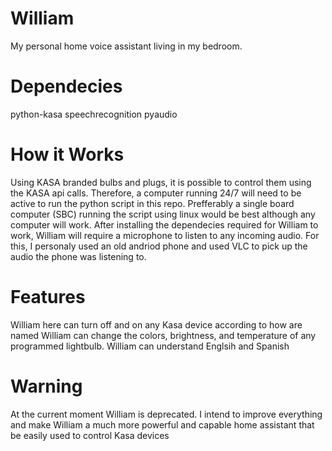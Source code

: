# William

My personal home voice assistant living in my bedroom. 

# Dependecies
python-kasa
speechrecognition
pyaudio

# How it Works

Using KASA branded bulbs and plugs, it is possible to control them using the KASA api calls.
Therefore, a computer running 24/7 will need to be active to run the python script in this repo.
Prefferably a single board computer (SBC) running the script using linux would be best although any
computer will work.
After installing the dependecies required for William to work, William will require a microphone to listen
to any incoming audio. For this, I personaly used an old andriod phone and used VLC to pick up the audio the
phone was listening to.


# Features

William here can turn off and on any Kasa device according to how are named
William can change the colors, brightness, and temperature of any programmed lightbulb.
William can understand Englsih and Spanish

# Warning

At the current moment William is deprecated. I intend to improve everything and make William
a much more powerful and capable home assistant that be easily used to control Kasa devices
